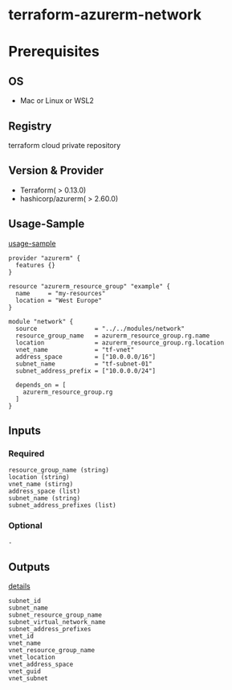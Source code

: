# terraform-azurerm-network
# Prerequisites
## OS
- Mac or Linux or WSL2
## Registry
terraform cloud private repository
## Version & Provider
- Terraform( > 0.13.0)
- hashicorp/azurerm( > 2.60.0)
## Usage-Sample
[usage-sample](./usage-sample)
```
provider "azurerm" {
  features {}
}

resource "azurerm_resource_group" "example" {
  name     = "my-resources"
  location = "West Europe"
}

module "network" {
  source                = "../../modules/network"
  resource_group_name   = azurerm_resource_group.rg.name
  location              = azurerm_resource_group.rg.location
  vnet_name             = "tf-vnet"
  address_space         = ["10.0.0.0/16"]
  subnet_name           = "tf-subnet-01"
  subnet_address_prefix = ["10.0.0.0/24"]

  depends_on = [
    azurerm_resource_group.rg
  ]
}
```
## Inputs
### Required
```
resource_group_name (string)
location (string)
vnet_name (stirng)
address_space (list)
subnet_name (string)
subnet_address_prefixes (list)
```
### Optional
```
-
```
## Outputs
[details](./outputs.tf)
```
subnet_id
subnet_name
subnet_resource_group_name
subnet_virtual_network_name
subnet_address_prefixes
vnet_id
vnet_name
vnet_resource_group_name
vnet_location
vnet_address_space
vnet_guid
vnet_subnet
```